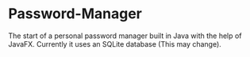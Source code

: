 <h1>Password-Manager</h1>

<p>The start of a personal password manager built in Java with the help of JavaFX. Currently it uses an SQLite database (This may change).</p>
